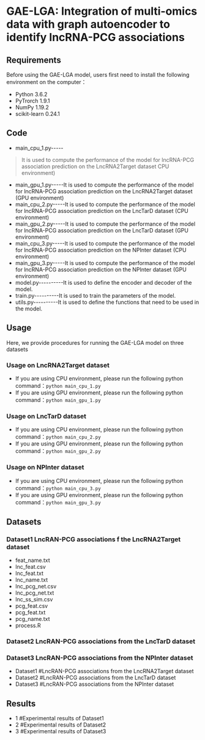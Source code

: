 # GAE-LGA: Integration of multi-omics data with graph autoencoder to identify lncRNA-PCG associations

## Requirements
Before using the GAE-LGA model, users first need to install the following environment on the computer：
  * Python 3.6.2
  * PyTrorch 1.9.1
  * NumPy 1.19.2
  * scikit-learn 0.24.1

## Code
  * main_cpu_1.py-----
  >It is used to compute the performance of the model for lncRNA-PCG association prediction on the LncRNA2Target dataset CPU environment)
  * main_gpu_1.py-----It is used to compute the performance of the model for lncRNA-PCG association prediction on the LncRNA2Target dataset (GPU environment)
  * main_cpu_2.py-----It is used to compute the performance of the model for lncRNA-PCG association prediction on the LncTarD dataset (CPU environment)
  * main_gpu_2.py-----It is used to compute the performance of the model for lncRNA-PCG association prediction on the LncTarD dataset (GPU environment)
  * main_cpu_3.py-----It is used to compute the performance of the model for lncRNA-PCG association prediction on the NPInter dataset (CPU environment)
  * main_gpu_3.py-----It is used to compute the performance of the model for lncRNA-PCG association prediction on the NPInter dataset (GPU environment)
  * model.py----------It is used to define the encoder and decoder of the model.
  * train.py----------It is used to train the parameters of the model.
  * utils.py----------It is used to define the functions that need to be used in the model.

## Usage
Here, we provide procedures for running the GAE-LGA model on three datasets
### Usage on LncRNA2Target dataset
  * If you are using CPU environment, please run the following python command：```python main_cpu_1.py```
  * If you are using GPU environment, please run the following python command：```python main_gpu_1.py```
### Usage on LncTarD dataset
  * If you are using CPU environment, please run the following python command：```python main_cpu_2.py```
  * If you are using GPU environment, please run the following python command：```python main_gpu_2.py```
### Usage on NPInter dataset
  * If you are using CPU environment, please run the following python command：```python main_cpu_3.py```
  * If you are using GPU environment, please run the following python command：```python main_gpu_3.py```

## Datasets
### Dataset1 LncRAN-PCG associations f the LncRNA2Target dataset
  * feat_name.txt   
  * lnc_feat.csv
  * lnc_feat.txt
  * lnc_name.txt
  * lnc_pcg_net.csv
  * lnc_pcg_net.txt
  * lnc_ss_sim.csv
  * pcg_feat.csv
  * pcg_feat.txt
  * pcg_name.txt
  * process.R
### Dataset2 LncRAN-PCG associations from the LncTarD dataset
### Dataset3 LncRAN-PCG associations from the NPInter dataset
  * Dataset1   #LncRAN-PCG associations from the LncRNA2Target dataset
  * Dataset2   #LncRAN-PCG associations from the LncTarD dataset
  * Dataset3   #LncRAN-PCG associations from the NPInter dataset

## Results
 * 1    #Experimental results of Dataset1
 * 2    #Experimental results of Dataset2
 * 3    #Experimental results of Dataset3



